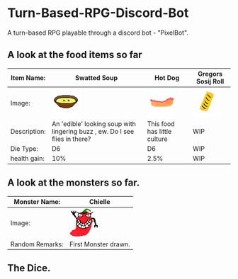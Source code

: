 # Turn-Based-RPG-Discord-Bot
A turn-based RPG playable through a discord bot - "PixelBot".

## A look at the food items so far

| Item Name:  | Swatted Soup | Hot Dog | Gregors Sosij Roll | 
| ------------- | ------------- | ------------- | ------------- |
| Image:  | ![food: swatted soup](https://github.com/OWAINEDWARDS/Turn-Based-RPG-Discord-Bot/blob/master/src/main/resources/edibleItemResources/swattedSoup.png) | ![food: swatted soup](https://github.com/OWAINEDWARDS/Turn-Based-RPG-Discord-Bot/blob/master/src/main/resources/edibleItemResources/hotDog.png)| ![food: swatted soup](https://github.com/OWAINEDWARDS/Turn-Based-RPG-Discord-Bot/blob/master/src/main/resources/edibleItemResources/GregorsSosijRoll.png) |
| Description:  | An 'edible' looking soup with lingering buzz , ew. Do I see flies in there?  | This food has little culture | WIP | 
| Die Type:  | D6| D6 | WIP |
| health gain:  | 10% | 2.5% | WIP |

## A look at the monsters so far.

| Monster Name:  | Chielle | 
| ------------- | ------------- |
| Image:  | ![food: swatted soup](https://github.com/OWAINEDWARDS/Turn-Based-RPG-Discord-Bot/blob/master/src/main/resources/monsterResources/chielle.png) |
| Random Remarks:  | First Monster drawn. | 

## The Dice.




